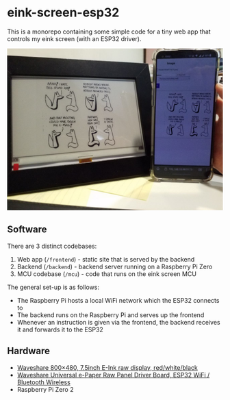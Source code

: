 # eink-screen-esp32

This is a monorepo containing some simple code for a tiny web app that controls my eink screen (with an ESP32 driver).

![photo of the screen](./assets/eink-screen.jpg)

## Software

There are 3 distinct codebases:

1. Web app (`/frontend`) - static site that is served by the backend
2. Backend (`/backend`) - backend server running on a Raspberry Pi Zero
2. MCU codebase (`/mcu`) - code that runs on the eink screen MCU

The general set-up is as follows:

- The Raspberry Pi hosts a local WiFi network which the ESP32 connects to
- The backend runs on the Raspberry Pi and serves up the frontend
- Whenever an instruction is given via the frontend, the backend receives it and forwards it to the ESP32

## Hardware

- [Waveshare 800×480, 7.5inch E-Ink raw display, red/white/black](https://www.waveshare.com/7.5inch-e-paper.htm)
- [Waveshare Universal e-Paper Raw Panel Driver Board, ESP32 WiFi / Bluetooth Wireless](https://www.waveshare.com/e-paper-esp32-driver-board.htm)
- Raspberry Pi Zero 2